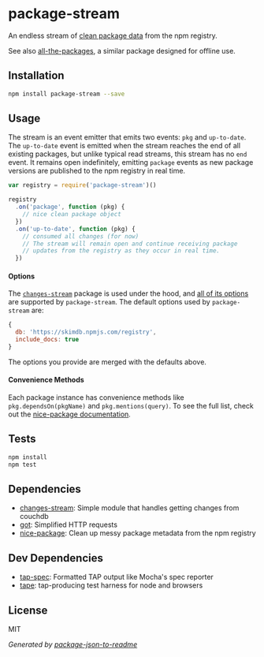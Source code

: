 # package-stream

An endless stream of [clean package data](https://github.com/zeke/nice-package)
from the npm registry.

See also [all-the-packages](https://github.com/zeke/all-the-packages), a similar
package designed for offline use.

## Installation

```sh
npm install package-stream --save
```

## Usage

The stream is an event emitter that emits two events: `pkg` and `up-to-date`.
The `up-to-date` event is emitted when the stream reaches the end of all
existing packages, but unlike typical read streams, this stream has no `end`
event. It remains open indefinitely, emitting `package` events as new package
versions are published to the npm registry in real time.

```js
var registry = require('package-stream')()

registry
  .on('package', function (pkg) {
    // nice clean package object
  })
  .on('up-to-date', function (pkg) {
    // consumed all changes (for now)
    // The stream will remain open and continue receiving package
    // updates from the registry as they occur in real time.
  })
```

#### Options

The [`changes-stream`](http://ghub.io/changes-stream) package is used
under the hood, and
[all of its options](https://github.com/jcrugzz/changes-stream#options)
are supported by `package-stream`. The default options used by `package-stream`
are:

```js
{
  db: 'https://skimdb.npmjs.com/registry',
  include_docs: true
}
```

The options you provide are merged with the defaults above.

#### Convenience Methods

Each package instance has convenience methods like `pkg.dependsOn(pkgName)`
and `pkg.mentions(query)`. To see the full list, check out the
[nice-package documentation](https://github.com/zeke/nice-package/blob/master/README.md#convenience-methods).

## Tests

```sh
npm install
npm test
```

## Dependencies

- [changes-stream](https://github.com/jcrugzz/changes-stream): Simple module that handles getting changes from couchdb
- [got](https://github.com/sindresorhus/got): Simplified HTTP requests
- [nice-package](https://github.com/zeke/nice-package): Clean up messy package metadata from the npm registry

## Dev Dependencies

- [tap-spec](https://github.com/scottcorgan/tap-spec): Formatted TAP output like Mocha's spec reporter
- [tape](https://github.com/substack/tape): tap-producing test harness for node and browsers
## License

MIT

_Generated by [package-json-to-readme](https://github.com/zeke/package-json-to-readme)_
